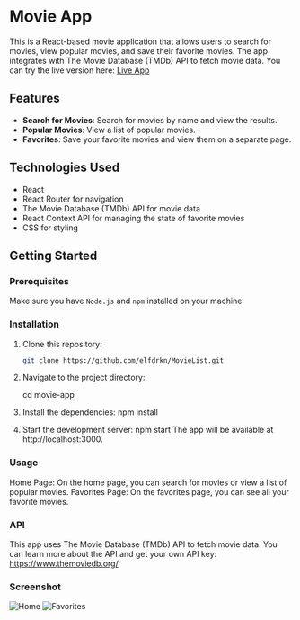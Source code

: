 # Movie App

This is a React-based movie application that allows users to search for movies, view popular movies, and save their favorite movies. The app integrates with The Movie Database (TMDb) API to fetch movie data.
You can try the live version here: [Live App](https://movie-list-git-main-elfdrkns-projects.vercel.app/)
## Features

- **Search for Movies**: Search for movies by name and view the results.
- **Popular Movies**: View a list of popular movies.
- **Favorites**: Save your favorite movies and view them on a separate page.


## Technologies Used

- React
- React Router for navigation
- The Movie Database (TMDb) API for movie data
- React Context API for managing the state of favorite movies
- CSS for styling

## Getting Started

### Prerequisites

Make sure you have `Node.js` and `npm` installed on your machine.

### Installation

1. Clone this repository:

   ```bash
   git clone https://github.com/elfdrkn/MovieList.git
2. Navigate to the project directory:

    cd movie-app
3. Install the dependencies:
    npm install
4. Start the development server:
    npm start
    The app will be available at http://localhost:3000.

### Usage
Home Page: On the home page, you can search for movies or view a list of popular movies.
Favorites Page: On the favorites page, you can see all your favorite movies.

### API
This app uses The Movie Database (TMDb) API to fetch movie data. You can learn more about the API and get your own API key: https://www.themoviedb.org/

### Screenshot
![Home](public/1.png)
![Favorites](public/2.png)


